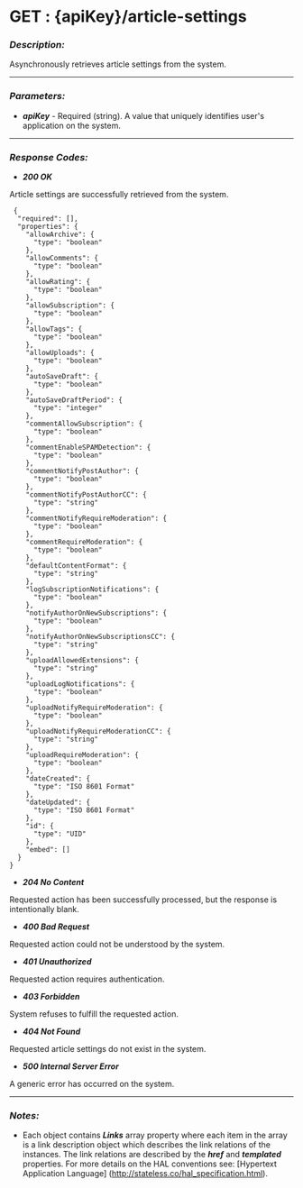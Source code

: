 
# GET : {apiKey}/article-settings 

### *Description:* 
Asynchronously retrieves article settings from the system. 



* * *
### *Parameters:*


- ***apiKey*** - Required (string). A value that uniquely identifies user&#39;s application on the system. 


* * *
### *Response Codes:*


- ***200  OK*** 

 Article settings are successfully retrieved from the system. 

```
 {
  "required": [],
  "properties": {
    "allowArchive": {
      "type": "boolean"
    },
    "allowComments": {
      "type": "boolean"
    },
    "allowRating": {
      "type": "boolean"
    },
    "allowSubscription": {
      "type": "boolean"
    },
    "allowTags": {
      "type": "boolean"
    },
    "allowUploads": {
      "type": "boolean"
    },
    "autoSaveDraft": {
      "type": "boolean"
    },
    "autoSaveDraftPeriod": {
      "type": "integer"
    },
    "commentAllowSubscription": {
      "type": "boolean"
    },
    "commentEnableSPAMDetection": {
      "type": "boolean"
    },
    "commentNotifyPostAuthor": {
      "type": "boolean"
    },
    "commentNotifyPostAuthorCC": {
      "type": "string"
    },
    "commentNotifyRequireModeration": {
      "type": "boolean"
    },
    "commentRequireModeration": {
      "type": "boolean"
    },
    "defaultContentFormat": {
      "type": "string"
    },
    "logSubscriptionNotifications": {
      "type": "boolean"
    },
    "notifyAuthorOnNewSubscriptions": {
      "type": "boolean"
    },
    "notifyAuthorOnNewSubscriptionsCC": {
      "type": "string"
    },
    "uploadAllowedExtensions": {
      "type": "string"
    },
    "uploadLogNotifications": {
      "type": "boolean"
    },
    "uploadNotifyRequireModeration": {
      "type": "boolean"
    },
    "uploadNotifyRequireModerationCC": {
      "type": "string"
    },
    "uploadRequireModeration": {
      "type": "boolean"
    },
    "dateCreated": {
      "type": "ISO 8601 Format"
    },
    "dateUpdated": {
      "type": "ISO 8601 Format"
    },
    "id": {
      "type": "UID"
    },
    "embed": []
  }
} 

```

- ***204  No Content*** 

 Requested action has been successfully processed, but the response is intentionally blank. 


- ***400  Bad Request*** 

 Requested action could not be understood by the system. 


- ***401  Unauthorized*** 

 Requested action requires authentication. 


- ***403  Forbidden*** 

 System refuses to fulfill the requested action. 


- ***404  Not Found*** 

 Requested article settings do not exist in the system. 


- ***500  Internal Server Error*** 

 A generic error has occurred on the system. 



* * *
### *Notes:* 
- Each object contains ***Links*** array property where each item in the array is a link description object which describes the link relations of the instances. The link relations are described by the ***href*** and ***templated*** properties. For more details on the HAL conventions see: [Hypertext Application Language] (http://stateless.co/hal_specification.html).

